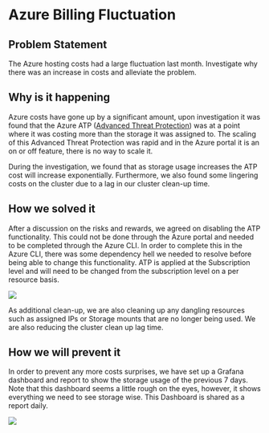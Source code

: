 # Azure Billing Fluctuation

## Problem Statement

The Azure hosting costs had a large fluctuation last month. Investigate why there was an increase in costs and alleviate the problem.

## Why is it happening

Azure costs have gone up by a significant amount, upon investigation it was found that the Azure ATP ([Advanced Threat Protection](https://docs.microsoft.com/en-us/azure/security/fundamentals/threat-detection)) was at a point where it was costing more than the storage it was assigned to. The scaling of this Advanced Threat Protection was rapid and in the Azure portal it is an on or off feature, there is no way to scale it.

During the investigation, we found that as storage usage increases the ATP cost will increase exponentially. Furthermore, we also found some lingering costs on the cluster due to a lag in our cluster clean-up time.

## How we solved it

After a discussion on the risks and rewards, we agreed on disabling the ATP functionality. This could not be done through the Azure portal and needed to be completed through the Azure CLI. In order to complete this in the Azure CLI, there was some dependency hell we needed to resolve before being able to change this functionality. ATP is applied at the Subscription level and will need to be changed from the subscription level on a per resource basis.

![](../../images/image-20210713-122804.png)

As additional clean-up, we are also cleaning up any dangling resources such as assigned IPs or Storage mounts that are no longer being used. We are also reducing the cluster clean up lag time.

## How we will prevent it

In order to prevent any more costs surprises, we have set up a Grafana dashboard and report to show the storage usage of the previous 7 days. Note that this dashboard seems a little rough on the eyes, however, it shows everything we need to see storage wise. This Dashboard is shared as a report daily.  

![](../..//images/image-20210713-123634.png)